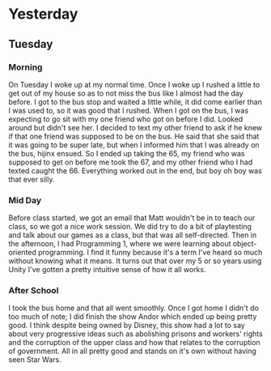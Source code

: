 # Yesterday
## Tuesday
### Morning
On Tuesday I woke up at my normal time. Once I woke up I rushed a little to get out of my house so as to not miss the bus like I almost had the day before. I got to the bus stop and waited a little while, it did come earlier than I was used to, so it was good that I rushed. When I got on the bus, I was expecting to go sit with my one friend who got on before I did. Looked around but didn't see her. I decided to text my other friend to ask if he knew if that one friend was supposed to be on the bus. He said that she said that it was going to be super late, but when I informed him that I was already on the bus, hijinx ensued. So I ended up taking the 65, my friend who was supposed to get on before me took the 67, and my other friend who I had texted caught the 66. Everything worked out in the end, but boy oh boy was that ever silly.
### Mid Day
Before class started, we got an email that Matt wouldn't be in to teach our class, so we got a nice work session. We did try to do a bit of playtesting and talk about our games as a class, but that was all self-directed. Then in the afternoon, I had Programming 1, where we were learning about object-oriented programming. I find it funny because it's a term I've heard so much without knowing what it means. It turns out that over my 5 or so years using Unity I've gotten a pretty intuitive sense of how it all works.
### After School
I took the bus home and that all went smoothly. Once I got home I didn't do too much of note; I did finish the show Andor which ended up being pretty good. I think despite being owned by Disney, this show had a lot to say about very progressive ideas such as abolishing prisons and workers' rights and the corruption of the upper class and how that relates to the corruption of government. All in all pretty good and stands on it's own without having seen Star Wars.